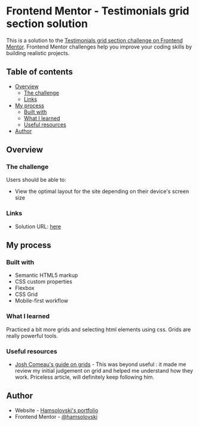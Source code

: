 # Frontend Mentor - Testimonials grid section solution

This is a solution to the [Testimonials grid section challenge on Frontend Mentor](https://www.frontendmentor.io/challenges/testimonials-grid-section-Nnw6J7Un7). Frontend Mentor challenges help you improve your coding skills by building realistic projects. 

## Table of contents

- [Overview](#overview)
  - [The challenge](#the-challenge)
  - [Links](#links)
- [My process](#my-process)
  - [Built with](#built-with)
  - [What I learned](#what-i-learned)
  - [Useful resources](#useful-resources)
- [Author](#author)

## Overview

### The challenge

Users should be able to:

- View the optimal layout for the site depending on their device's screen size

### Links

- Solution URL: [here](https://hamsolovski.github.io/web-design-practice/testimonials-grid-section-main/index.html)

## My process

### Built with

- Semantic HTML5 markup
- CSS custom properties
- Flexbox
- CSS Grid
- Mobile-first workflow

### What I learned

Practiced a bit more grids and selecting html elements using css. Grids are really powerful tools.

### Useful resources

- [Josh Comeau's guide on grids](https://www.joshwcomeau.com/css/interactive-guide-to-grid/) - This was beyond useful : it made me review my initial judgement on grid and helped me understand how they work. Priceless article, will definitely keep following him.

## Author

- Website - [Hamsolovski's portfolio](https://github.com/Hamsolovski)
- Frontend Mentor - [@hamsolovski](https://www.frontendmentor.io/profile/Hamsolovski)
